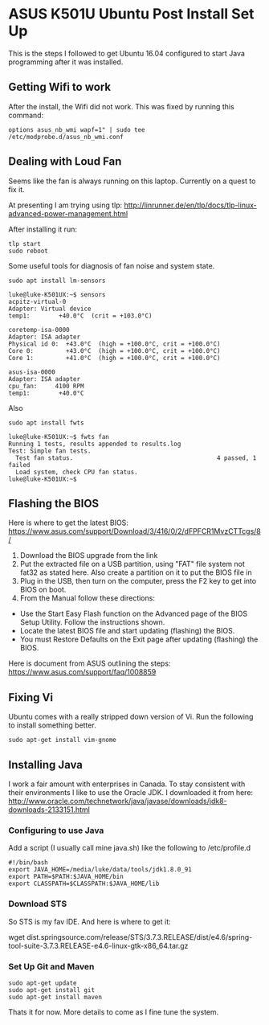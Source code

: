 # ASUS K501U Ubuntu Post Install Set Up

This is the steps I followed to get Ubuntu 16.04 configured to start Java programming after it was installed.

## Getting Wifi to work

After the install, the Wifi did not work. This was fixed by running this command:

```shell
options asus_nb_wmi wapf=1" | sudo tee /etc/modprobe.d/asus_nb_wmi.conf

```

## Dealing with Loud Fan

Seems like the fan is always running on this laptop. Currently on a quest to fix it.

At presenting I am trying using tlp:
http://linrunner.de/en/tlp/docs/tlp-linux-advanced-power-management.html

After installing it run:

```shell
tlp start
sudo reboot
```

Some useful tools for diagnosis of fan noise and system state.

```shell
sudo apt install lm-sensors

luke@luke-K501UX:~$ sensors
acpitz-virtual-0
Adapter: Virtual device
temp1:        +40.0°C  (crit = +103.0°C)

coretemp-isa-0000
Adapter: ISA adapter
Physical id 0:  +43.0°C  (high = +100.0°C, crit = +100.0°C)
Core 0:         +43.0°C  (high = +100.0°C, crit = +100.0°C)
Core 1:         +41.0°C  (high = +100.0°C, crit = +100.0°C)

asus-isa-0000
Adapter: ISA adapter
cpu_fan:     4100 RPM
temp1:        +40.0°C  

```

Also 
```shell
sudo apt install fwts

luke@luke-K501UX:~$ fwts fan
Running 1 tests, results appended to results.log
Test: Simple fan tests.                                                     
  Test fan status.                                        4 passed, 1 failed   
  Load system, check CPU fan status.                                           
luke@luke-K501UX:~$ 

```

## Flashing the BIOS

Here is where to get the latest BIOS:
https://www.asus.com/support/Download/3/416/0/2/dFPFCR1MvzCTTcgs/8/

1. Download the BIOS upgrade from the link
2. Put the extracted file on a USB partition, using "FAT" file system not fat32 as stated here. Also create a partition on it to put the BIOS file in
3. Plug in the USB, then turn on the computer, press the F2 key to get into BIOS on boot.
4. From the Manual follow these directions:
- Use the Start Easy Flash function on the Advanced page of the BIOS Setup Utility. Follow the instructions shown.
- Locate the latest BIOS file and start updating (flashing) the BIOS.
- You must Restore Defaults on the Exit page after updating (flashing) the BIOS.

Here is document from ASUS outlining the steps:
https://www.asus.com/support/faq/1008859


## Fixing Vi

Ubuntu comes with a really stripped down version of Vi. Run the following to install something better.

```shell
sudo apt-get install vim-gnome
```

## Installing Java

I work a fair amount with enterprises in Canada. To stay consistent with their environments I like to use the Oracle JDK. I downloaded it from here:
http://www.oracle.com/technetwork/java/javase/downloads/jdk8-downloads-2133151.html

### Configuring to use Java
Add a script (I usually call mine java.sh) like the following to /etc/profile.d

```shell
#!/bin/bash
export JAVA_HOME=/media/luke/data/tools/jdk1.8.0_91
export PATH=$PATH:$JAVA_HOME/bin
export CLASSPATH=$CLASSPATH:$JAVA_HOME/lib
```

### Download STS

So STS is my fav IDE. And here is where to get it:

wget dist.springsource.com/release/STS/3.7.3.RELEASE/dist/e4.6/spring-tool-suite-3.7.3.RELEASE-e4.6-linux-gtk-x86_64.tar.gz

### Set Up Git and Maven

```shell
sudo apt-get update
sudo apt-get install git
sudo apt-get install maven
```

Thats it for now. More details to come as I fine tune the system.


